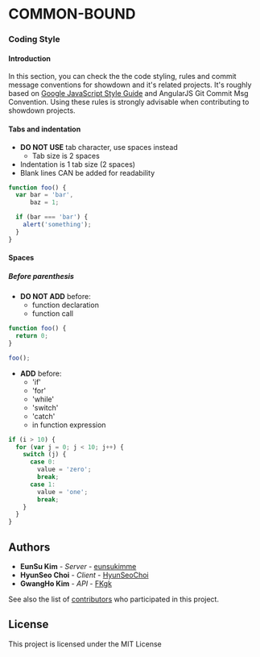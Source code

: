 # COMMON-BOUND

### Coding Style

#### Introduction

In this section, you can check the the code styling, rules and commit message conventions for showdown and it's related projects. It's roughly based on [Google JavaScript Style Guide](https://google-styleguide.googlecode.com/svn/trunk/javascriptguide.xml) and AngularJS Git Commit Msg Convention. Using these rules is strongly advisable when contributing to showdown projects. 

#### Tabs and indentation

- **DO NOT USE** tab character, use spaces instead
  - Tab size is 2 spaces
- Indentation is 1 tab size (2 spaces)
- Blank lines CAN be added for readability

```javascript
function foo() {
  var bar = 'bar',
      baz = 1;

  if (bar === 'bar') {
    alert('something');
  }
}
```

#### Spaces

##### Before parenthesis

- **DO NOT ADD** before:
  - function declaration
  - function call

```javascript
function foo() {
  return 0;
}

foo();
```

- **ADD** before:
  - 'if'
  - 'for'
  - 'while'
  - 'switch'
  - 'catch'
  - in function expression

```javascript
if (i > 10) {
  for (var j = 0; j < 10; j++) {
    switch (j) {
      case 0:
        value = 'zero';
        break;
      case 1:
        value = 'one';
        break;
    }
  }
}
```

## Authors

- **EunSu Kim** - *Server* - [eunsukimme](https://github.com/eunsukimme)
- **HyunSeo Choi** - *Client* - [HyunSeoChoi](https://github.com/HyunSeoChoi)
- **GwangHo Kim** - *API* - [FKgk](https://github.com/FKgk)

See also the list of [contributors](https://github.com/eunsukimme/Common-Bound/contributors) who participated in this project.

## License

This project is licensed under the MIT License

